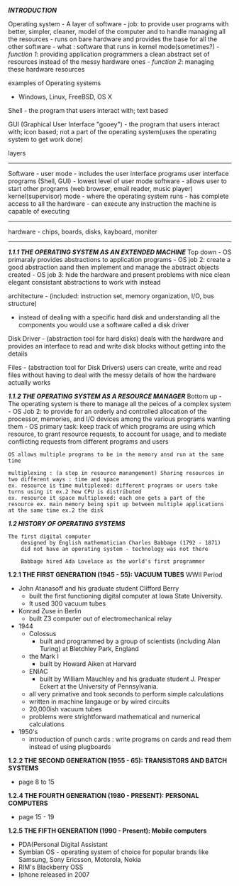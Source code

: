***INTRODUCTION***

Operating system - A layer of software
	- job: to provide user programs with better, simpler, cleaner, model of the computer and to handle managing all the resources 
	- runs on bare hardware and provides the base for all the other software 
	- what : software that runs in kernel mode(sometimes?)
	- *function 1*: providing application programmers a clean abstract set of resources instead of the messy hardware ones 
	- *function 2*: managing these hardware resources 

examples of Operating systems
- Windows, Linux, FreeBSD, OS X

Shell - the program that users interact with; text based 

GUI (Graphical User Interface "gooey") - the program that users interact with; icon based;  not a part of the operating system(uses the operating system to get work done)


layers
____________________________________________
Software - 
	user mode - includes the user interface programs 
		user interface programs (Shell, GUI)
			- lowest level of user mode software 
			- allows user to start other programs (web browser, email reader, music player)
	kernel(supervisor) mode - where the operating system runs 
		- has complete access to all the hardware 
		- can execute any instruction the machine is capable of executing 

____________________________________________
hardware - chips, boards, disks, kayboard, moniter
____________________________________________


***1.1.1 THE OPERATING SYSTEM AS AN EXTENDED MACHINE***
Top down
	- OS primaraly provides abstractions to application programs 
	- OS job 2: create a good abstraction aand then implement and manage the abstract objects created
	- OS job 3: hide the hardware and present problems with nice clean elegant consistant abstractions to work with instead


architecture - (included: instruction set, memory organization, I/O, bus structure)
- instead of dealing with a specific hard disk and understanding all the components you would use a software called a disk driver

Disk Driver - (abstraction tool for hard disks) deals with the hardware and provides an interface to read and write disk blocks without getting into the details 

Files - (abstraction tool for Disk Drivers) users can create, write and read files without having to deal with the messy details of how the hardware actually works 



***1.1.2 THE OPERATING SYSTEM AS A RESOURCE MANAGER***
Bottom up 
	- The operating system is there to manage all the peices of a complex system
	- OS Job 2: to provide for an orderly and controlled allocation of the processor, memories, and I/O devices among the various programs wanting them
	- OS primary task: keep track of which programs are using which resource, to grant resource requests, to account for usage, and to mediate conflicting requests from different programs and users 

	OS allows multiple programs to be in the memory ansd run at the same time 

	multiplexing : (a step in resource manangement) Sharing resources in two different ways : time and space 
	ex. resource is time multiplexed: different programs or users take turns using it ex.2 how CPU is distributed 
	ex. resource it space multiplexed: each one gets a part of the resource ex. main memory being spit up between multiple applications at the same time ex.2 the disk


***1.2 HISTORY OF OPERATING SYSTEMS***

	The first digital computer 
		designed by English mathematician Charles Babbage (1792 - 1871)
		did not have an operating system - technology was not there 

		Babbage hired Ada Lovelace as the world's first programmer 

**1.2.1 THE FIRST GENERATION (1945 - 55): VACUUM TUBES**
WWII Period
- John Atanasoff and his graduate student Clifford Berry 
	- built the first functioning digital computer at Iowa State University.
	-  It used 300 vacuum tubes
- Konrad Zuse in Berlin 
	- built Z3 computer out of electromechanical relay
- 1944 
	- Colossus 
		- built and programmed by a group of scientists (including Alan Turing) at Bletchley Park, England
	- the Mark I  
		- built by Howard Aiken at Harvard
	- ENIAC 
		- built by William Mauchley and his graduate student J. Presper Eckert at the University of Pennsylvania.
	- all very primative and took seconds to perform simple calculations
	- written in machine langauge or by wired circuits
	- 20,000ish vacuum tubes
	- problems were strightforward mathematical and numerical calculations
- 1950's
	- introduction of punch cards : write programs on cards and read them instead of using plugboards


**1.2.2 THE SECOND GENERATION (1955 - 65): TRANSISTORS AND BATCH SYSTEMS**

- page 8 to 15

**1.2.4 THE FOURTH GENERATION (1980 - PRESENT): PERSONAL COMPUTERS**
- page 15 - 19 

**1.2.5 THE FIFTH GENERATION (1990 - Present): Mobile computers**
- PDA(Personal Digital Assistant
- Symbian OS - operating system of choice for popular brands like Samsung, Sony Ericsson, Motorola, Nokia
- RIM's Blackberry OSS
- Iphone released in 2007




















